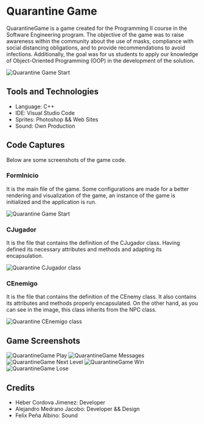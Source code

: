 # Quarantine Game
QuarantineGame is a game created for the Programming II course in the Software Engineering program. The objective of the game was to raise awareness within the community about the use of masks, compliance with social distancing obligations, and to provide recommendations to avoid infections. Additionally, the goal was for us students to apply our knowledge of Object-Oriented Programming (OOP) in the development of the solution.

![Quarantine Game Start](./screenshots/Quarantine_Game-Start.png)

## Tools and Technologies
+ Language: C++
+ IDE: Visual Studio Code
+ Sprites: Photoshop && Web Sites
+ Sound: Own Production

## Code Captures
Below are some screenshots of the game code.

### FormInicio
It is the main file of the game. Some configurations are made for a better rendering and visualization of the game, an instance of the game is initialized and the application is run.

![Quarantine Game Start](./screenshots/Code-01.png)

### CJugador
It is the file that contains the definition of the CJugador class. Having defined its necessary attributes and methods and adapting its encapsulation.

![Quarantine CJugador class](./screenshots/Code-02.png)

### CEnemigo
It is the file that contains the definition of the CEnemy class. It also contains its attributes and methods properly encapsulated. On the other hand, as you can see in the image, this class inherits from the NPC class.

![Quarantine CEnemigo class](./screenshots/Code-03.png)

## Game Screenshots

![QuarantineGame Play](./screenshots/Quarantine_Game-Play.png)
![QuarantineGame Messages](./screenshots/Quarantine_Game-Play2.png)
![QuarantineGame Next Level](./screenshots/Quarantine_Game-Next.png)
![QuarantineGame Win](./screenshots/Quarantine_Game-Win.png)
![QuarantineGame Lose](./screenshots/Quarantine_Game-Lose.png)

## Credits
+ Heber Cordova Jimenez: Developer
+ Alejandro Medrano Jacobo: Developer && Design
+ Felix Peña Albino: Sound